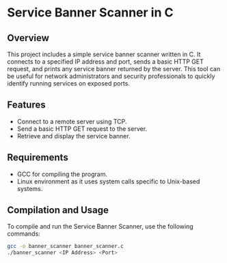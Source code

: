 # Service Banner Scanner in C

## Overview
This project includes a simple service banner scanner written in C. It connects to a specified IP address and port, sends a basic HTTP GET request, and prints any service banner returned by the server. This tool can be useful for network administrators and security professionals to quickly identify running services on exposed ports.

## Features
- Connect to a remote server using TCP.
- Send a basic HTTP GET request to the server.
- Retrieve and display the service banner.

## Requirements
- GCC for compiling the program.
- Linux environment as it uses system calls specific to Unix-based systems.

## Compilation and Usage
To compile and run the Service Banner Scanner, use the following commands:

```bash
gcc -o banner_scanner banner_scanner.c
./banner_scanner <IP Address> <Port>
````
